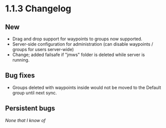 # 1.1.3 Changelog

## New

- Drag and drop support for waypoints to groups now supported.
- Server-side configuration for administration (can disable waypoints / groups for users server-wide)
- Change; added failsafe if "jmws" folder is deleted while server is running.

## Bug fixes

- Groups deleted with waypoints inside would not be moved to the Default group until next sync.

## Persistent bugs

*None that I know of*


